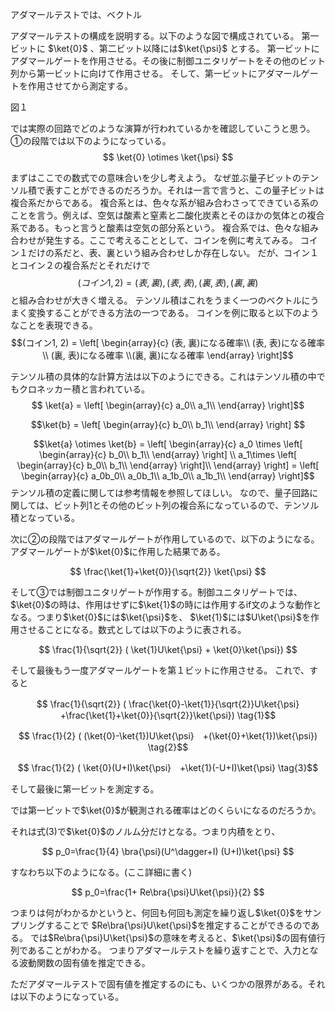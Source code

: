 
アダマールテストでは、ベクトル

アダマールテストの構成を説明する。以下のような図で構成されている。
第一ビットに $\ket{0}$ 、第二ビット以降には$\ket{\psi}$ とする。
第一ビットにアダマールゲートを作用させる。その後に制御ユニタリゲートをその他のビット列から第一ビットに向けて作用させる。
そして、第一ビットにアダマールゲートを作用させてから測定する。

図１



では実際の回路でどのような演算が行われているかを確認していこうと思う。
①の段階では以下のようになっている。
$$ \ket{0} \otimes \ket{\psi} $$

まずはここでの数式での意味合いを少し考えよう。
なぜ並ぶ量子ビットのテンソル積で表すことができるのだろうか。それは一言で言うと、この量子ビットは複合系だからである。
複合系とは、色々な系が組み合わさってできている系のことを言う。例えば、空気は酸素と窒素と二酸化炭素とそのほかの気体との複合系である。もっと言うと酸素は空気の部分系という。
複合系では、色々な組み合わせが発生する。ここで考えることとして、コインを例に考えてみる。
コイン１だけの系だと、表、裏という組み合わせしか存在しない。
だが、コイン１とコイン２の複合系だとそれだけで
$$(コイン1, 2) = (表, 裏), (表, 表) , (裏, 表) ,(裏, 裏) $$
と組み合わせが大きく増える。
テンソル積はこれをうまく一つのベクトルにうまく変換することができる方法の一つである。
コインを例に取ると以下のようなことを表現できる。
$$(コイン1, 2) = \left[
    \begin{array}{c}
    (表, 裏)になる確率\\ (表, 表)になる確率 \\ (裏, 表)になる確率 \\(裏, 裏)になる確率 
    \end{array}
 \right]$$

テンソル積の具体的な計算方法は以下のようにできる。これはテンソル積の中でもクロネッカー積と言われている。
$$ \ket{a} = \left[
    \begin{array}{c} 
 a_0\\
 a_1\\
 \end{array}
 \right]$$

$$\ket{b} = \left[
    \begin{array}{c} 
 b_0\\
 b_1\\
 \end{array}
 \right]
 $$

$$\ket{a} \otimes \ket{b} = \left[
    \begin{array}{c} 
 a_0 \times \left[
    \begin{array}{c} 
 b_0\\
 b_1\\
 \end{array}
 \right] \\
 a_1\times \left[
    \begin{array}{c} 
 b_0\\
 b_1\\
 \end{array}
 \right]\\
 \end{array}
 \right] 
 = \left[
    \begin{array}{c} 
 a_0b_0\\
 a_0b_1\\
 a_1b_0\\
 a_1b_1\\
 \end{array}
 \right]$$
テンソル積の定義に関しては参考情報を参照してほしい。
なので、量子回路に関しては、ビット列1とその他のビット列の複合系になっているので、テンソル積となっている。



次に②の段階ではアダマールゲートが作用しているので、以下のようになる。アダマールゲートが$\ket{0}$に作用した結果である。

$$ \frac{\ket{1}+\ket{0}}{\sqrt{2}} \ket{\psi}  $$

そして③では制御ユニタリゲートが作用する。制御ユニタリゲートでは、$\ket{0}$の時は、作用はせずに$\ket{1}$の時には作用するif文のような動作となる。つまり$\ket{0}$には$\ket{\psi}$を、 $\ket{1}$には$U\ket{\psi}$を作用させることになる。数式としては以下のように表される。

$$ \frac{1}{\sqrt{2}} ( \ket{1}U\ket{\psi} + \ket{0}\ket{\psi})  $$

そして最後もう一度アダマールゲートを第１ビットに作用させる。
これで、すると


$$ \frac{1}{\sqrt{2}} ( \frac{\ket{0}-\ket{1}}{\sqrt{2}}U\ket{\psi}　+\frac{\ket{1}+\ket{0}}{\sqrt{2}}\ket{\psi})  \tag{1}$$

$$ \frac{1}{2} ( (\ket{0}-\ket{1})U\ket{\psi}　+(\ket{0}+\ket{1})\ket{\psi})  \tag{2}$$

$$ \frac{1}{2} ( \ket{0}(U+I)\ket{\psi}　+\ket{1}(-U+I)\ket{\psi}  \tag{3}$$


そして最後に第一ビットを測定する。

では第一ビットで$\ket{0}$が観測される確率はどのくらいになるのだろうか。

それは式(3)で$\ket{0}$のノルム分だけとなる。つまり内積をとり、

$$ p_0=\frac{1}{4} \bra{\psi}(U^\dagger+I) (U+I)\ket{\psi} $$

すなわち以下のようになる。(ここ詳細に書く)

$$ p_0=\frac{1+ Re\bra{\psi}U\ket{\psi}}{2}  $$

つまりは何がわかるかというと、何回も何回も測定を繰り返し$\ket{0}$をサンプリングすることで $Re\bra{\psi}U\ket{\psi}$を推定することができるのである。
では$Re\bra{\psi}U\ket{\psi}$の意味を考えると、$\ket{\psi}$の固有値行列であることがわかる。
つまりアダマールテストを繰り返すことで、入力となる波動関数の固有値を推定できる。

ただアダマールテストで固有値を推定するのにも、いくつかの限界がある。それは以下のようになっている。
